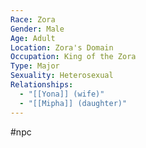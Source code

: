 ```yaml
---
Race: Zora
Gender: Male
Age: Adult
Location: Zora's Domain
Occupation: King of the Zora
Type: Major
Sexuality: Heterosexual
Relationships:
  - "[[Yona]] (wife)"
  - "[[Mipha]] (daughter)"
---
```

 #npc 

